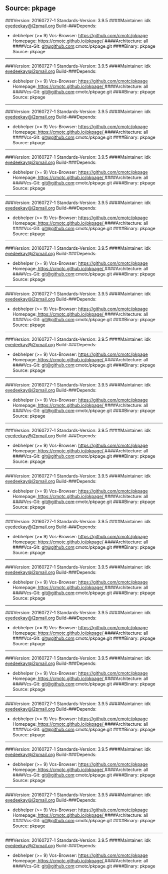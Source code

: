 Source: pkpage 
------------- 

###Version: 20160727-1
Standards-Version: 3.9.5
####Maintainer: idk <eyedeekay@i2pmail.org>
Build-###Depends:
  * debhelper (>= 9)
Vcs-Browser: https://github.com/cmotc/pkpage
Homepage:[ https://cmotc.github.io/pkpage/ ](https://cmotc.github.io/pkpage/)
####Architecture: all
####Vcs-Git: git@github.com:cmotc/pkpage.git
####Binary: pkpage
Source: pkpage 
------------- 

###Version: 20160727-1
Standards-Version: 3.9.5
####Maintainer: idk <eyedeekay@i2pmail.org>
Build-###Depends:
  * debhelper (>= 9)
Vcs-Browser: https://github.com/cmotc/pkpage
Homepage:[ https://cmotc.github.io/pkpage/ ](https://cmotc.github.io/pkpage/)
####Architecture: all
####Vcs-Git: git@github.com:cmotc/pkpage.git
####Binary: pkpage
Source: pkpage 
------------- 

###Version: 20160727-1
Standards-Version: 3.9.5
####Maintainer: idk <eyedeekay@i2pmail.org>
Build-###Depends:
  * debhelper (>= 9)
Vcs-Browser: https://github.com/cmotc/pkpage
Homepage:[ https://cmotc.github.io/pkpage/ ](https://cmotc.github.io/pkpage/)
####Architecture: all
####Vcs-Git: git@github.com:cmotc/pkpage.git
####Binary: pkpage
Source: pkpage 
------------- 

###Version: 20160727-1
Standards-Version: 3.9.5
####Maintainer: idk <eyedeekay@i2pmail.org>
Build-###Depends:
  * debhelper (>= 9)
Vcs-Browser: https://github.com/cmotc/pkpage
Homepage:[ https://cmotc.github.io/pkpage/ ](https://cmotc.github.io/pkpage/)
####Architecture: all
####Vcs-Git: git@github.com:cmotc/pkpage.git
####Binary: pkpage
Source: pkpage 
------------- 

###Version: 20160727-1
Standards-Version: 3.9.5
####Maintainer: idk <eyedeekay@i2pmail.org>
Build-###Depends:
  * debhelper (>= 9)
Vcs-Browser: https://github.com/cmotc/pkpage
Homepage:[ https://cmotc.github.io/pkpage/ ](https://cmotc.github.io/pkpage/)
####Architecture: all
####Vcs-Git: git@github.com:cmotc/pkpage.git
####Binary: pkpage
Source: pkpage 
------------- 

###Version: 20160727-1
Standards-Version: 3.9.5
####Maintainer: idk <eyedeekay@i2pmail.org>
Build-###Depends:
  * debhelper (>= 9)
Vcs-Browser: https://github.com/cmotc/pkpage
Homepage:[ https://cmotc.github.io/pkpage/ ](https://cmotc.github.io/pkpage/)
####Architecture: all
####Vcs-Git: git@github.com:cmotc/pkpage.git
####Binary: pkpage
Source: pkpage 
------------- 

###Version: 20160727-1
Standards-Version: 3.9.5
####Maintainer: idk <eyedeekay@i2pmail.org>
Build-###Depends:
  * debhelper (>= 9)
Vcs-Browser: https://github.com/cmotc/pkpage
Homepage:[ https://cmotc.github.io/pkpage/ ](https://cmotc.github.io/pkpage/)
####Architecture: all
####Vcs-Git: git@github.com:cmotc/pkpage.git
####Binary: pkpage
Source: pkpage 
------------- 

###Version: 20160727-1
Standards-Version: 3.9.5
####Maintainer: idk <eyedeekay@i2pmail.org>
Build-###Depends:
  * debhelper (>= 9)
Vcs-Browser: https://github.com/cmotc/pkpage
Homepage:[ https://cmotc.github.io/pkpage/ ](https://cmotc.github.io/pkpage/)
####Architecture: all
####Vcs-Git: git@github.com:cmotc/pkpage.git
####Binary: pkpage
Source: pkpage 
------------- 

###Version: 20160727-1
Standards-Version: 3.9.5
####Maintainer: idk <eyedeekay@i2pmail.org>
Build-###Depends:
  * debhelper (>= 9)
Vcs-Browser: https://github.com/cmotc/pkpage
Homepage:[ https://cmotc.github.io/pkpage/ ](https://cmotc.github.io/pkpage/)
####Architecture: all
####Vcs-Git: git@github.com:cmotc/pkpage.git
####Binary: pkpage
Source: pkpage 
------------- 

###Version: 20160727-1
Standards-Version: 3.9.5
####Maintainer: idk <eyedeekay@i2pmail.org>
Build-###Depends:
  * debhelper (>= 9)
Vcs-Browser: https://github.com/cmotc/pkpage
Homepage:[ https://cmotc.github.io/pkpage/ ](https://cmotc.github.io/pkpage/)
####Architecture: all
####Vcs-Git: git@github.com:cmotc/pkpage.git
####Binary: pkpage
Source: pkpage 
------------- 

###Version: 20160727-1
Standards-Version: 3.9.5
####Maintainer: idk <eyedeekay@i2pmail.org>
Build-###Depends:
  * debhelper (>= 9)
Vcs-Browser: https://github.com/cmotc/pkpage
Homepage:[ https://cmotc.github.io/pkpage/ ](https://cmotc.github.io/pkpage/)
####Architecture: all
####Vcs-Git: git@github.com:cmotc/pkpage.git
####Binary: pkpage
Source: pkpage 
------------- 

###Version: 20160727-1
Standards-Version: 3.9.5
####Maintainer: idk <eyedeekay@i2pmail.org>
Build-###Depends:
  * debhelper (>= 9)
Vcs-Browser: https://github.com/cmotc/pkpage
Homepage:[ https://cmotc.github.io/pkpage/ ](https://cmotc.github.io/pkpage/)
####Architecture: all
####Vcs-Git: git@github.com:cmotc/pkpage.git
####Binary: pkpage
Source: pkpage 
------------- 

###Version: 20160727-1
Standards-Version: 3.9.5
####Maintainer: idk <eyedeekay@i2pmail.org>
Build-###Depends:
  * debhelper (>= 9)
Vcs-Browser: https://github.com/cmotc/pkpage
Homepage:[ https://cmotc.github.io/pkpage/ ](https://cmotc.github.io/pkpage/)
####Architecture: all
####Vcs-Git: git@github.com:cmotc/pkpage.git
####Binary: pkpage
Source: pkpage 
------------- 

###Version: 20160727-1
Standards-Version: 3.9.5
####Maintainer: idk <eyedeekay@i2pmail.org>
Build-###Depends:
  * debhelper (>= 9)
Vcs-Browser: https://github.com/cmotc/pkpage
Homepage:[ https://cmotc.github.io/pkpage/ ](https://cmotc.github.io/pkpage/)
####Architecture: all
####Vcs-Git: git@github.com:cmotc/pkpage.git
####Binary: pkpage
Source: pkpage 
------------- 

###Version: 20160727-1
Standards-Version: 3.9.5
####Maintainer: idk <eyedeekay@i2pmail.org>
Build-###Depends:
  * debhelper (>= 9)
Vcs-Browser: https://github.com/cmotc/pkpage
Homepage:[ https://cmotc.github.io/pkpage/ ](https://cmotc.github.io/pkpage/)
####Architecture: all
####Vcs-Git: git@github.com:cmotc/pkpage.git
####Binary: pkpage
Source: pkpage 
------------- 

###Version: 20160727-1
Standards-Version: 3.9.5
####Maintainer: idk <eyedeekay@i2pmail.org>
Build-###Depends:
  * debhelper (>= 9)
Vcs-Browser: https://github.com/cmotc/pkpage
Homepage:[ https://cmotc.github.io/pkpage/ ](https://cmotc.github.io/pkpage/)
####Architecture: all
####Vcs-Git: git@github.com:cmotc/pkpage.git
####Binary: pkpage
Source: pkpage 
------------- 

###Version: 20160727-1
Standards-Version: 3.9.5
####Maintainer: idk <eyedeekay@i2pmail.org>
Build-###Depends:
  * debhelper (>= 9)
Vcs-Browser: https://github.com/cmotc/pkpage
Homepage:[ https://cmotc.github.io/pkpage/ ](https://cmotc.github.io/pkpage/)
####Architecture: all
####Vcs-Git: git@github.com:cmotc/pkpage.git
####Binary: pkpage
Source: pkpage 
------------- 

###Version: 20160727-1
Standards-Version: 3.9.5
####Maintainer: idk <eyedeekay@i2pmail.org>
Build-###Depends:
  * debhelper (>= 9)
Vcs-Browser: https://github.com/cmotc/pkpage
Homepage:[ https://cmotc.github.io/pkpage/ ](https://cmotc.github.io/pkpage/)
####Architecture: all
####Vcs-Git: git@github.com:cmotc/pkpage.git
####Binary: pkpage
Source: pkpage 
------------- 

###Version: 20160727-1
Standards-Version: 3.9.5
####Maintainer: idk <eyedeekay@i2pmail.org>
Build-###Depends:
  * debhelper (>= 9)
Vcs-Browser: https://github.com/cmotc/pkpage
Homepage:[ https://cmotc.github.io/pkpage/ ](https://cmotc.github.io/pkpage/)
####Architecture: all
####Vcs-Git: git@github.com:cmotc/pkpage.git
####Binary: pkpage
